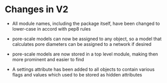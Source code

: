# Changes in V2

* All module names, including the package itself, have been changed to lower-case in accord with pep8 rules

* pore-scale models can now be assigned to any object, so a model that calculates pore diameters can be assigned to a network if desired

* pore-scale models are now stored in a top level module, making then more prominent and easier to find

* A settings attribute has been added to all objects to contain various flags and values which used to be stored as hidden attributes
